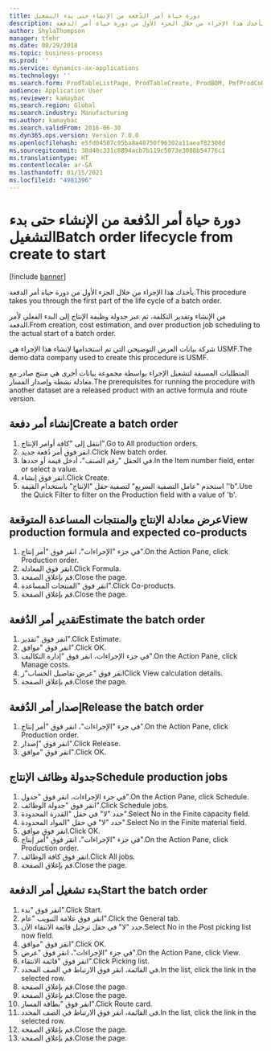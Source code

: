 ```yaml
---
title: دورة حياة أمر الدُفعة من الإنشاء حتى بدء التشغيل
description: يأخذك هذا الإجراء من خلال الجزء الأول من دورة حياة أمر الدفعة.
author: ShylaThompson
manager: tfehr
ms.date: 08/29/2018
ms.topic: business-process
ms.prod: ''
ms.service: dynamics-ax-applications
ms.technology: ''
ms.search.form: ProdTableListPage, ProdTableCreate, ProdBOM, PmfProdCoBy, ProdParmCostEstimation, ProdCalcTrans, ProdParmRelease, ProdSchedule, ProdRouteJob, ProdParmStartUp, ProdJournalTransBOM, ProdJournalTransRoute
audience: Application User
ms.reviewer: kamaybac
ms.search.region: Global
ms.search.industry: Manufacturing
ms.author: kamaybac
ms.search.validFrom: 2016-06-30
ms.dyn365.ops.version: Version 7.0.0
ms.openlocfilehash: e5fd04587c95ba8a48750f96302a11aeaf82308d
ms.sourcegitcommit: 38d40c331c8894acb7b119c5073e3088b54776c1
ms.translationtype: HT
ms.contentlocale: ar-SA
ms.lasthandoff: 01/15/2021
ms.locfileid: "4981396"
---
```

# <a name="batch-order-lifecycle-from-create-to-start"></a><span data-ttu-id="60c18-103">دورة حياة أمر الدُفعة من الإنشاء حتى بدء التشغيل</span><span class="sxs-lookup"><span data-stu-id="60c18-103">Batch order lifecycle from create to start</span></span>

[!include [banner](../../includes/banner.md)]

<span data-ttu-id="60c18-104">يأخذك هذا الإجراء من خلال الجزء الأول من دورة حياة أمر الدفعة.</span><span class="sxs-lookup"><span data-stu-id="60c18-104">This procedure takes you through the first part of the life cycle of a batch order.</span></span>

<span data-ttu-id="60c18-105">من الإنشاء وتقدير التكلفة، ثم عبر جدولة وظيفة الإنتاج إلى البدء الفعلي لأمر الدفعة.</span><span class="sxs-lookup"><span data-stu-id="60c18-105">From creation, cost estimation, and over production job scheduling to the actual start of a batch order.</span></span>



<span data-ttu-id="60c18-106">شركة بيانات العرض التوضيحي التي تم استخدامها لإنشاء هذا الإجراء هي USMF.</span><span class="sxs-lookup"><span data-stu-id="60c18-106">The demo data company used to create this procedure is USMF.</span></span> 



<span data-ttu-id="60c18-107">المتطلبات المسبقة لتشغيل الإجراء بواسطة مجموعة بيانات أخرى هي منتج صادر مع معادلة نشطة وإصدار المسار.</span><span class="sxs-lookup"><span data-stu-id="60c18-107">The prerequisites for running the procedure with another dataset are a released product with an active formula and route version.</span></span>


## <a name="create-a-batch-order"></a><span data-ttu-id="60c18-108">إنشاء أمر دفعة</span><span class="sxs-lookup"><span data-stu-id="60c18-108">Create a batch order</span></span>
1. <span data-ttu-id="60c18-109">انتقل إلى "كافة أوامر الإنتاج".</span><span class="sxs-lookup"><span data-stu-id="60c18-109">Go to All production orders.</span></span>
2. <span data-ttu-id="60c18-110">انقر فوق أمر دُفعة جديد.</span><span class="sxs-lookup"><span data-stu-id="60c18-110">Click New batch order.</span></span>
3. <span data-ttu-id="60c18-111">في الحقل "رقم الصنف"، أدخل قيمة أو حددها.</span><span class="sxs-lookup"><span data-stu-id="60c18-111">In the Item number field, enter or select a value.</span></span>
4. <span data-ttu-id="60c18-112">انقر فوق إنشاء.</span><span class="sxs-lookup"><span data-stu-id="60c18-112">Click Create.</span></span>
5. <span data-ttu-id="60c18-113">استخدم "عامل التصفية السريع" لتصفية حقل "الإنتاج" باستخدام القيمة ''b".</span><span class="sxs-lookup"><span data-stu-id="60c18-113">Use the Quick Filter to filter on the Production field with a value of 'b'.</span></span>

## <a name="view-production-formula-and-expected-co-products"></a><span data-ttu-id="60c18-114">عرض معادلة الإنتاج والمنتجات المساعدة المتوقعة</span><span class="sxs-lookup"><span data-stu-id="60c18-114">View production formula and expected co-products</span></span>
1. <span data-ttu-id="60c18-115">في جزء "الإجراءات"، انقر فوق "أمر إنتاج".</span><span class="sxs-lookup"><span data-stu-id="60c18-115">On the Action Pane, click Production order.</span></span>
2. <span data-ttu-id="60c18-116">انقر فوق المعادلة.</span><span class="sxs-lookup"><span data-stu-id="60c18-116">Click Formula.</span></span>
3. <span data-ttu-id="60c18-117">قم بإغلاق الصفحة.</span><span class="sxs-lookup"><span data-stu-id="60c18-117">Close the page.</span></span>
4. <span data-ttu-id="60c18-118">انقر فوق "‏‫المنتجات المساعدة‬".</span><span class="sxs-lookup"><span data-stu-id="60c18-118">Click Co-products.</span></span>
5. <span data-ttu-id="60c18-119">قم بإغلاق الصفحة.</span><span class="sxs-lookup"><span data-stu-id="60c18-119">Close the page.</span></span>

## <a name="estimate-the-batch-order"></a><span data-ttu-id="60c18-120">تقدير أمر الدُفعة</span><span class="sxs-lookup"><span data-stu-id="60c18-120">Estimate the batch order</span></span>
1. <span data-ttu-id="60c18-121">انقر فوق "تقدير".</span><span class="sxs-lookup"><span data-stu-id="60c18-121">Click Estimate.</span></span>
2. <span data-ttu-id="60c18-122">انقر فوق "موافق".</span><span class="sxs-lookup"><span data-stu-id="60c18-122">Click OK.</span></span>
3. <span data-ttu-id="60c18-123">في جزء الإجراءات، انقر فوق "إدارة التكاليف‬".</span><span class="sxs-lookup"><span data-stu-id="60c18-123">On the Action Pane, click Manage costs.</span></span>
4. <span data-ttu-id="60c18-124">انقر فوق "عرض تفاصيل الحساب"ز</span><span class="sxs-lookup"><span data-stu-id="60c18-124">Click View calculation details.</span></span>
5. <span data-ttu-id="60c18-125">قم بإغلاق الصفحة.</span><span class="sxs-lookup"><span data-stu-id="60c18-125">Close the page.</span></span>

## <a name="release-the-batch-order"></a><span data-ttu-id="60c18-126">إصدار أمر الدُفعة</span><span class="sxs-lookup"><span data-stu-id="60c18-126">Release the batch order</span></span>
1. <span data-ttu-id="60c18-127">في جزء "الإجراءات"، انقر فوق "أمر إنتاج".</span><span class="sxs-lookup"><span data-stu-id="60c18-127">On the Action Pane, click Production order.</span></span>
2. <span data-ttu-id="60c18-128">انقر فوق "إصدار".</span><span class="sxs-lookup"><span data-stu-id="60c18-128">Click Release.</span></span>
3. <span data-ttu-id="60c18-129">انقر فوق "موافق".</span><span class="sxs-lookup"><span data-stu-id="60c18-129">Click OK.</span></span>

## <a name="schedule-production-jobs"></a><span data-ttu-id="60c18-130">جدولة وظائف الإنتاج</span><span class="sxs-lookup"><span data-stu-id="60c18-130">Schedule production jobs</span></span>
1. <span data-ttu-id="60c18-131">في جزء الإجراءات، انقر فوق "جدول".</span><span class="sxs-lookup"><span data-stu-id="60c18-131">On the Action Pane, click Schedule.</span></span>
2. <span data-ttu-id="60c18-132">انقر فوق "جدولة الوظائف".</span><span class="sxs-lookup"><span data-stu-id="60c18-132">Click Schedule jobs.</span></span>
3. <span data-ttu-id="60c18-133">حدد "لا" في حقل "القدرة المحدودة‬".</span><span class="sxs-lookup"><span data-stu-id="60c18-133">Select No in the Finite capacity field.</span></span>
4. <span data-ttu-id="60c18-134">حدد "لا" في حقل "المواد المحدودة‬".</span><span class="sxs-lookup"><span data-stu-id="60c18-134">Select No in the Finite material field.</span></span>
5. <span data-ttu-id="60c18-135">انقر فوق موافق.</span><span class="sxs-lookup"><span data-stu-id="60c18-135">Click OK.</span></span>
6. <span data-ttu-id="60c18-136">في جزء "الإجراءات"، انقر فوق "أمر إنتاج".</span><span class="sxs-lookup"><span data-stu-id="60c18-136">On the Action Pane, click Production order.</span></span>
7. <span data-ttu-id="60c18-137">انقر فوق كافة الوظائف.</span><span class="sxs-lookup"><span data-stu-id="60c18-137">Click All jobs.</span></span>
8. <span data-ttu-id="60c18-138">قم بإغلاق الصفحة.</span><span class="sxs-lookup"><span data-stu-id="60c18-138">Close the page.</span></span>

## <a name="start-the-batch-order"></a><span data-ttu-id="60c18-139">بدء تشغيل أمر الدفعة</span><span class="sxs-lookup"><span data-stu-id="60c18-139">Start the batch order</span></span>
1. <span data-ttu-id="60c18-140">انقر فوق "بدء".</span><span class="sxs-lookup"><span data-stu-id="60c18-140">Click Start.</span></span>
2. <span data-ttu-id="60c18-141">انقر فوق علامة التبويب "عام".</span><span class="sxs-lookup"><span data-stu-id="60c18-141">Click the General tab.</span></span>
3. <span data-ttu-id="60c18-142">حدد "لا" في حقل ترحيل قائمة الانتقاء الآن.</span><span class="sxs-lookup"><span data-stu-id="60c18-142">Select No in the Post picking list now field.</span></span>
4. <span data-ttu-id="60c18-143">انقر فوق "موافق".</span><span class="sxs-lookup"><span data-stu-id="60c18-143">Click OK.</span></span>
5. <span data-ttu-id="60c18-144">في جزء "الإجراءات"، انقر فوق "عرض".</span><span class="sxs-lookup"><span data-stu-id="60c18-144">On the Action Pane, click View.</span></span>
6. <span data-ttu-id="60c18-145">انقر فوق "قائمة الانتقاء".</span><span class="sxs-lookup"><span data-stu-id="60c18-145">Click Picking list.</span></span>
7. <span data-ttu-id="60c18-146">في القائمة، انقر فوق الارتباط في الصف المحدد.</span><span class="sxs-lookup"><span data-stu-id="60c18-146">In the list, click the link in the selected row.</span></span>
8. <span data-ttu-id="60c18-147">قم بإغلاق الصفحة.</span><span class="sxs-lookup"><span data-stu-id="60c18-147">Close the page.</span></span>
9. <span data-ttu-id="60c18-148">قم بإغلاق الصفحة.</span><span class="sxs-lookup"><span data-stu-id="60c18-148">Close the page.</span></span>
10. <span data-ttu-id="60c18-149">انقر فوق "بطاقة المسار".</span><span class="sxs-lookup"><span data-stu-id="60c18-149">Click Route card.</span></span>
11. <span data-ttu-id="60c18-150">في القائمة، انقر فوق الارتباط في الصف المحدد.</span><span class="sxs-lookup"><span data-stu-id="60c18-150">In the list, click the link in the selected row.</span></span>
12. <span data-ttu-id="60c18-151">قم بإغلاق الصفحة.</span><span class="sxs-lookup"><span data-stu-id="60c18-151">Close the page.</span></span>
13. <span data-ttu-id="60c18-152">قم بإغلاق الصفحة.</span><span class="sxs-lookup"><span data-stu-id="60c18-152">Close the page.</span></span>

